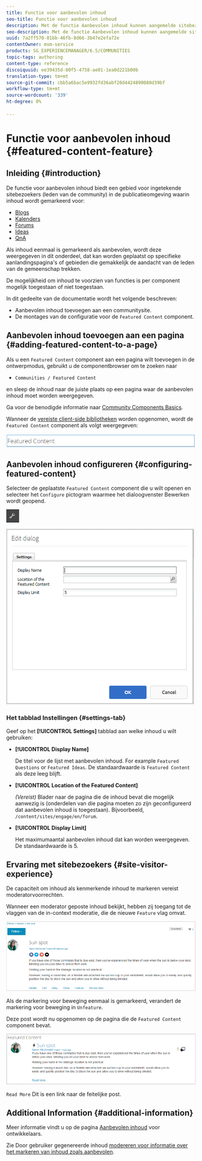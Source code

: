 ```yaml
---
title: Functie voor aanbevolen inhoud
seo-title: Functie voor aanbevolen inhoud
description: Met de functie Aanbevolen inhoud kunnen aangemelde sitebezoekers inhoud markeren
seo-description: Met de functie Aanbevolen inhoud kunnen aangemelde sitebezoekers inhoud markeren
uuid: 7a2ff570-01bb-46fb-8d66-3b47e2efa72e
contentOwner: msm-service
products: SG_EXPERIENCEMANAGER/6.5/COMMUNITIES
topic-tags: authoring
content-type: reference
discoiquuid: ee39435d-80f5-4758-ae01-1ea0d221b00b
translation-type: tm+mt
source-git-commit: cbb5a6bac5e9932fd36abf20d4424890080d39bf
workflow-type: tm+mt
source-wordcount: '339'
ht-degree: 0%

---
```



# Functie voor aanbevolen inhoud {#featured-content-feature}

## Inleiding {#introduction}

De functie voor aanbevolen inhoud biedt een gebied voor ingetekende sitebezoekers (leden van de community) in de publicatieomgeving waarin inhoud wordt gemarkeerd voor:

* [Blogs](blog-feature.md)
* [Kalenders](calendar.md)
* [Forums](forum.md)
* [Ideas](ideation-feature.md)
* [QnA](working-with-qna.md)

Als inhoud eenmaal is gemarkeerd als aanbevolen, wordt deze weergegeven in dit onderdeel, dat kan worden geplaatst op specifieke aanlandingspagina&#39;s of gebieden die gemakkelijk de aandacht van de leden van de gemeenschap trekken.

De mogelijkheid om inhoud te voorzien van functies is per component mogelijk toegestaan of niet toegestaan.

In dit gedeelte van de documentatie wordt het volgende beschreven:

* Aanbevolen inhoud toevoegen aan een communitysite.
* De montages van de configuratie voor de `Featured Content` component.

## Aanbevolen inhoud toevoegen aan een pagina {#adding-featured-content-to-a-page}

Als u een `Featured Content` component aan een pagina wilt toevoegen in de ontwerpmodus, gebruikt u de componentbrowser om te zoeken naar

* `Communities / Featured Content`

en sleep de inhoud naar de juiste plaats op een pagina waar de aanbevolen inhoud moet worden weergegeven.

Ga voor de benodigde informatie naar [Community Components Basics](basics.md).

Wanneer de [vereiste client-side bibliotheken](essentials-featured.md#essentials-for-client-side) worden opgenomen, wordt de `Featured Content` component als volgt weergegeven:

![chlimage_1-13](assets/chlimage_1-13.png)

## Aanbevolen inhoud configureren {#configuring-featured-content}

Selecteer de geplaatste `Featured Content` component die u wilt openen en selecteer het `Configure` pictogram waarmee het dialoogvenster Bewerken wordt geopend.

![chlimage_1-14](assets/chlimage_1-14.png)

![chlimage_1-15](assets/chlimage_1-15.png)

### Het tabblad Instellingen {#settings-tab}

Geef op het **[!UICONTROL Settings]** tabblad aan welke inhoud u wilt gebruiken:

* **[!UICONTROL Display Name]**

   De titel voor de lijst met aanbevolen inhoud. For example `Featured Questions` or `Featured Ideas`. De standaardwaarde is `Featured Content` als deze leeg blijft.

* **[!UICONTROL Location of the Featured Content]**

   *(Vereist)* Blader naar de pagina die de inhoud bevat die mogelijk aanwezig is (onderdelen van die pagina moeten zo zijn geconfigureerd dat aanbevolen inhoud is toegestaan). Bijvoorbeeld, `/content/sites/engage/en/forum`.

* **[!UICONTROL Display Limit]**

   Het maximumaantal aanbevolen inhoud dat kan worden weergegeven. De standaardwaarde is 5.

## Ervaring met sitebezoekers {#site-visitor-experience}

De capaciteit om inhoud als kenmerkende inhoud te markeren vereist moderatorvoorrechten.

Wanneer een moderator geposte inhoud bekijkt, hebben zij toegang tot de vlaggen van de in-context moderatie, die de nieuwe `Feature` vlag omvat.

![chlimage_1-16](assets/chlimage_1-16.png)

Als de markering voor beweging eenmaal is gemarkeerd, verandert de markering voor beweging in `Unfeature`.

Deze post wordt nu opgenomen op de pagina die de `Featured Content` component bevat.

![chlimage_1-17](assets/chlimage_1-17.png)

`Read More` Dit is een link naar de feitelijke post.

## Additional Information {#additional-information}

Meer informatie vindt u op de pagina [Aanbevolen inhoud](essentials-featured.md) voor ontwikkelaars.

Zie Door gebruiker gegenereerde inhoud [modereren voor informatie over het markeren van inhoud zoals aanbevolen](moderate-ugc.md).
